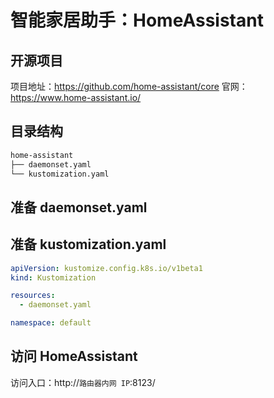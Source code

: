 # 智能家居助手：HomeAssistant

## 开源项目

项目地址：https://github.com/home-assistant/core
官网：https://www.home-assistant.io/

## 目录结构

```txt
home-assistant
├── daemonset.yaml
└── kustomization.yaml
```

## 准备 daemonset.yaml

<FileBlock showLineNumbers title="daemonset.yaml" file="home-network/home-assistant.yaml" />

## 准备 kustomization.yaml

```yaml title="kustomization.yaml"
apiVersion: kustomize.config.k8s.io/v1beta1
kind: Kustomization

resources:
  - daemonset.yaml

namespace: default
```

## 访问 HomeAssistant

访问入口：http://`路由器内网 IP`:8123/
